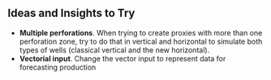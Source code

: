 ## Ideas and Insights to Try

- **Multiple perforations**. When trying to create proxies with more than one perforation zone, try to do that in vertical and horizontal to simulate both types of wells (classical vertical and the new horizontal).
- **Vectorial input**. Change the vector input to represent data for forecasting production